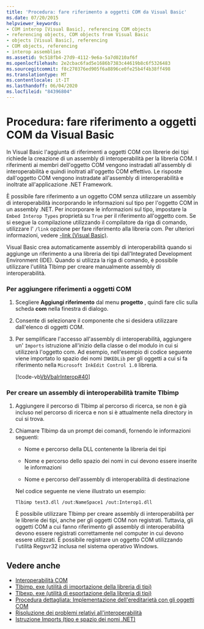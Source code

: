 ```yaml
---
title: 'Procedura: fare riferimento a oggetti COM da Visual Basic'
ms.date: 07/20/2015
helpviewer_keywords:
- COM interop [Visual Basic], referencing COM objects
- referencing objects, COM objects from Visual Basic
- objects [Visual Basic], referencing
- COM objects, referencing
- interop assemblies
ms.assetid: 9c518fb4-27d9-4112-9e6a-5a7d0210af6f
ms.openlocfilehash: 2e2cbac6fad5e1686b7383c44619b8c6f5326483
ms.sourcegitcommit: f8c270376ed905f6a8896ce0fe25b4f4b38ff498
ms.translationtype: MT
ms.contentlocale: it-IT
ms.lasthandoff: 06/04/2020
ms.locfileid: "84396804"
---
```

# <a name="how-to-reference-com-objects-from-visual-basic"></a>Procedura: fare riferimento a oggetti COM da Visual Basic
In Visual Basic l'aggiunta di riferimenti a oggetti COM con librerie dei tipi richiede la creazione di un assembly di interoperabilità per la libreria COM. I riferimenti ai membri dell'oggetto COM vengono instradati all'assembly di interoperabilità e quindi inoltrati all'oggetto COM effettivo. Le risposte dall'oggetto COM vengono instradate all'assembly di interoperabilità e inoltrate all'applicazione .NET Framework.  
  
 È possibile fare riferimento a un oggetto COM senza utilizzare un assembly di interoperabilità incorporando le informazioni sul tipo per l'oggetto COM in un assembly .NET. Per incorporare le informazioni sul tipo, impostare la `Embed Interop Types` proprietà su `True` per il riferimento all'oggetto com. Se si esegue la compilazione utilizzando il compilatore da riga di comando, utilizzare l' `/link` opzione per fare riferimento alla libreria com. Per ulteriori informazioni, vedere [-link (Visual Basic)](../../reference/command-line-compiler/link.md).  
  
 Visual Basic crea automaticamente assembly di interoperabilità quando si aggiunge un riferimento a una libreria dei tipi dall'Integrated Development Environment (IDE). Quando si utilizza la riga di comando, è possibile utilizzare l'utilità Tlbimp per creare manualmente assembly di interoperabilità.  
  
### <a name="to-add-references-to-com-objects"></a>Per aggiungere riferimenti a oggetti COM  
  
1. Scegliere **Aggiungi riferimento** dal menu **progetto** , quindi fare clic sulla scheda **com** nella finestra di dialogo.  
  
2. Consente di selezionare il componente che si desidera utilizzare dall'elenco di oggetti COM.  
  
3. Per semplificare l'accesso all'assembly di interoperabilità, aggiungere un' `Imports` istruzione all'inizio della classe o del modulo in cui si utilizzerà l'oggetto com. Ad esempio, nell'esempio di codice seguente viene importato lo spazio dei nomi `INKEDLib` per gli oggetti a cui si fa riferimento nella `Microsoft InkEdit Control 1.0` libreria.  
  
     [!code-vb[VbVbalrInterop#40](~/samples/snippets/visualbasic/VS_Snippets_VBCSharp/VbVbalrInterop/VB/Class1.vb#40)]  
  
### <a name="to-create-an-interop-assembly-using-tlbimp"></a>Per creare un assembly di interoperabilità tramite Tlbimp  
  
1. Aggiungere il percorso di Tlbimp al percorso di ricerca, se non è già incluso nel percorso di ricerca e non si è attualmente nella directory in cui si trova.  
  
2. Chiamare Tlbimp da un prompt dei comandi, fornendo le informazioni seguenti:  
  
    - Nome e percorso della DLL contenente la libreria dei tipi  
  
    - Nome e percorso dello spazio dei nomi in cui devono essere inserite le informazioni  
  
    - Nome e percorso dell'assembly di interoperabilità di destinazione  
  
     Nel codice seguente ne viene illustrato un esempio:  
  
    ```console  
    Tlbimp test3.dll /out:NameSpace1 /out:Interop1.dll  
    ```  
  
     È possibile utilizzare Tlbimp per creare assembly di interoperabilità per le librerie dei tipi, anche per gli oggetti COM non registrati. Tuttavia, gli oggetti COM a cui fanno riferimento gli assembly di interoperabilità devono essere registrati correttamente nel computer in cui devono essere utilizzati. È possibile registrare un oggetto COM utilizzando l'utilità Regsvr32 inclusa nel sistema operativo Windows.  
  
## <a name="see-also"></a>Vedere anche

- [Interoperabilità COM](index.md)
- [Tlbimp. exe (utilità di importazione della libreria di tipi)](../../../framework/tools/tlbimp-exe-type-library-importer.md)
- [Tlbexp. exe (utilità di esportazione della libreria di tipi)](../../../framework/tools/tlbexp-exe-type-library-exporter.md)
- [Procedura dettagliata: Implementazione dell'ereditarietà con gli oggetti COM](walkthrough-implementing-inheritance-with-com-objects.md)
- [Risoluzione dei problemi relativi all'interoperabilità](troubleshooting-interoperability.md)
- [Istruzione Imports (tipo e spazio dei nomi .NET)](../../language-reference/statements/imports-statement-net-namespace-and-type.md)
